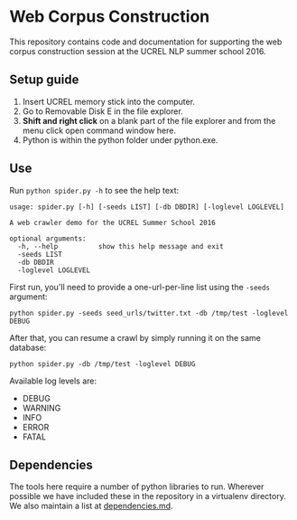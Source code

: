 # Web Corpus Construction
This repository contains code and documentation for supporting the web corpus construction session at the UCREL NLP summer school 2016.

## Setup guide
1. Insert UCREL memory stick into the computer.
2. Go to Removable Disk E in the file explorer.
3. __Shift and right click__ on a blank part of the file explorer and from the menu click open command window here.
4. Python is within the python folder under python.exe.


## Use
Run `python spider.py -h` to see the help text:

    usage: spider.py [-h] [-seeds LIST] [-db DBDIR] [-loglevel LOGLEVEL]

    A web crawler demo for the UCREL Summer School 2016

    optional arguments:
      -h, --help          show this help message and exit
      -seeds LIST
      -db DBDIR
      -loglevel LOGLEVEL

First run, you'll need to provide a one-url-per-line list using the `-seeds` argument:

    python spider.py -seeds seed_urls/twitter.txt -db /tmp/test -loglevel DEBUG

After that, you can resume a crawl by simply running it on the same database:

    python spider.py -db /tmp/test -loglevel DEBUG

Available log levels are:

 * DEBUG
 * WARNING
 * INFO
 * ERROR
 * FATAL


## Dependencies
The tools here require a number of python libraries to run.  Wherever possible we have included these in the repository in a virtualenv directory.  We also maintain a list at [dependencies.md](dependencies.md).
